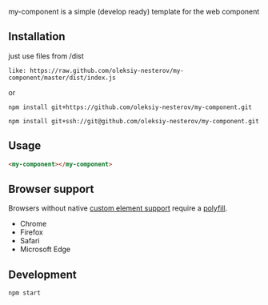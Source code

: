 my-component is a simple (develop ready) template for the web component

## Installation

just use files from /dist
```
like: https://raw.github.com/oleksiy-nesterov/my-component/master/dist/index.js
```
or 
```
npm install git+https://github.com/oleksiy-nesterov/my-component.git

npm install git+ssh://git@github.com/oleksiy-nesterov/my-component.git
```
## Usage

```html
<my-component></my-component>
```

## Browser support

Browsers without native [custom element support][support] require a [polyfill][].

- Chrome
- Firefox
- Safari
- Microsoft Edge

[support]: https://caniuse.com/#feat=custom-elementsv1
[polyfill]: https://github.com/webcomponents/custom-elements

## Development

```
npm start
```
